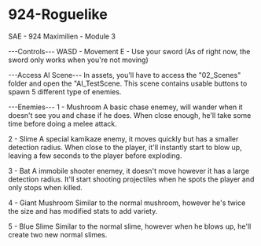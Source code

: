 # 924-Roguelike
SAE - 924 Maximilien - Module 3

---Controls---
WASD - Movement
E - Use your sword (As of right now, the sword only works when you're not moving)

---Access AI Scene---
In assets, you'll have to access the "02_Scenes" folder and open the "AI_TestScene.
This scene contains usable buttons to spawn 5 different type of enemies.

---Enemies---
1 - Mushroom
A basic chase enemey, will wander when it doesn't see you and chase if he does. When close enough, he'll take some time before doing a melee attack.

2 - Slime
A special kamikaze enemy, it moves quickly but has a smaller detection radius. When close to the player, it'll instantly start to blow up, leaving a few seconds to the player before exploding.

3 - Bat
A immobile shooter enemey, it doesn't move however it has a large detection radius. It'll start shooting projectiles when he spots the player and only stops when killed.

4 - Giant Mushroom
Similar to the normal mushroom, however he's twice the size and has modified stats to add variety.

5 - Blue Slime
Similar to the normal slime, however when he blows up, he'll create two new normal slimes.
